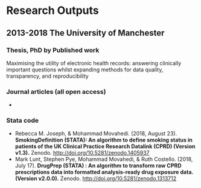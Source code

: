 # Research Outputs
## 2013-2018 The University of Manchester
### Thesis, PhD by Published work
Maximising the utility of electronic health records: answering clinically important questions whilst expanding methods for data quality, transparency, and reproducibility

### Journal articles (all open access)
- 

### Stata code
- Rebecca M. Joseph, & Mohammad Movahedi. (2018, August 23). **SmokingDefinition (STATA): An algorithm to define smoking status in patients of the UK Clinical Practice Research Datalink (CPRD) (Version v1.3).** Zenodo. http://doi.org/10.5281/zenodo.1405937
- Mark Lunt, Stephen Pye, Mohammad Movahedi, & Ruth Costello. (2018, July 17). **DrugPrep (STATA) : An algorithm to transform raw CPRD prescriptions data into formatted analysis-ready drug exposure data. (Version v2.0.0).** Zenodo. http://doi.org/10.5281/zenodo.1313712


